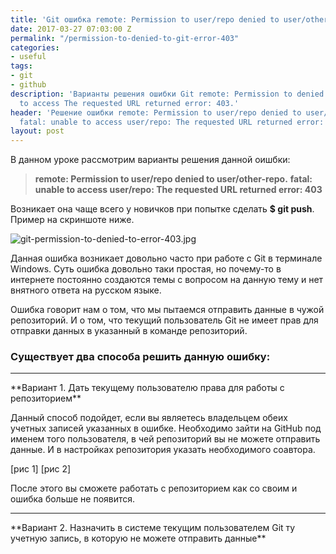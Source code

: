 ```yaml
---
title: 'Git ошибка remote: Permission to user/repo denied to user/other-repo'
date: 2017-03-27 07:03:00 Z
permalink: "/permission-to-denied-to-git-error-403"
categories:
- useful
tags:
- git
- github
description: 'Варианты решения ошибки Git remote: Permission to denied to fatal: unable
  to access The requested URL returned error: 403.'
header: 'Решение ошибки remote: Permission to user/repo denied to user/other-repo.
  fatal: unable to access user/repo: The requested URL returned error: 403'
layout: post
---
```


В данном уроке рассмотрим варианты решения данной оишбки:

> **remote: Permission to user/repo denied to user/other-repo.**
> **fatal: unable to access user/repo: The requested URL returned error: 403** 

Возникает она чаще всего у новичков при попытке сделать **$ git push**. 
Пример на скриншоте ниже.

![git-permission-to-denied-to-error-403.jpg](/uploads/git-permission-to-denied-to-error-403.jpg)

Данная ошибка возникает довольно часто при работе с Git в терминале Windows. Суть ошибка довольно таки простая, но почему-то в интернете постоянно создаются темы с вопросом на данную тему и нет внятного ответа на русском языке.

Ошибка говорит нам о том, что мы пытаемся отправить данные в чужой репозиторий. И о том, что текущий пользователь Git не имеет прав для отправки данных в указанный в команде репозиторий.

### Существует два способа решить данную ошибку:
<hr>
**Вариант 1. Дать текущему пользователю права для работы с репозиторием**

Данный способ подойдет, если вы являетесь владельцем обеих учетных записей указанных в ошибке. Необходимо зайти на GitHub под именем того пользователя, в чей репозиторий вы не можете отправить данные. И в настройках репозитория указать необходимого соавтора. 

[рис 1]
[рис 2]

После этого вы сможете работать с репозиторием как со своим и ошибка больше не появится.
<hr>
**Вариант 2. Назначить в системе текущим пользователем Git ту учетную запись, в которую не можете отправить данные**

